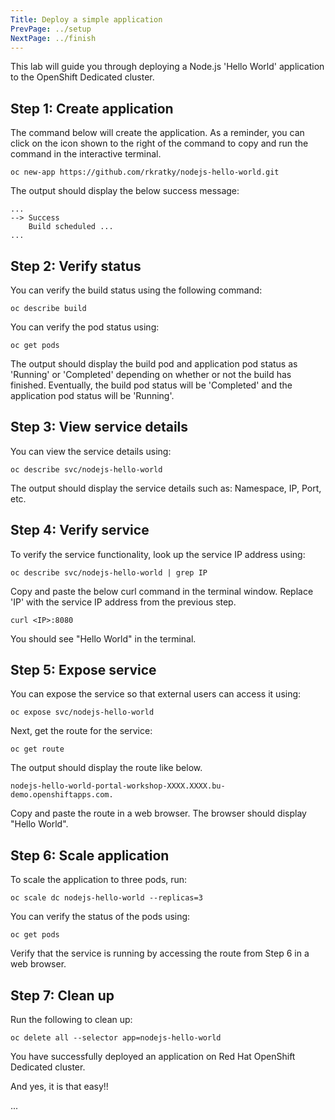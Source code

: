 ```yaml
---
Title: Deploy a simple application
PrevPage: ../setup
NextPage: ../finish
---
```


This lab will guide you through deploying a Node.js 'Hello World' application to the OpenShift Dedicated cluster.

## Step 1: Create application

The command below will create the application. As a reminder, you can click on the <span class="glyphicon glyphicon-play-circle"></span> icon shown to the right of the command to copy and run the command in the interactive terminal.  

```execute
oc new-app https://github.com/rkratky/nodejs-hello-world.git
```

The output should display the below success message:

```
...
--> Success
    Build scheduled ...
...
```

## Step 2: Verify status

You can verify the build status using the following command:

```execute
oc describe build  
```

You can verify the pod status using:

```execute
oc get pods
```
The output should display the build pod and application pod status as 'Running' or 'Completed' depending on whether or not the build has finished. Eventually, the build pod status will be 'Completed' and the application pod status will be 'Running'.

## Step 3: View service details

You can view the service details using:

```execute
oc describe svc/nodejs-hello-world
```

The output should display the service details such as: Namespace, IP,
Port, etc.

## Step 4: Verify service

To verify the service functionality, look up the service IP address using:

```execute
oc describe svc/nodejs-hello-world | grep IP
```

Copy and paste the below curl command in the terminal window. Replace 'IP' with the service IP address from the previous step.

```
curl <IP>:8080
```

You should see "Hello World" in the terminal.

## Step 5: Expose service

You can expose the service so that external users can access it using:

```execute
oc expose svc/nodejs-hello-world
```

Next, get the route for the service:

```execute
oc get route
```

The output should display the route like below.

```
nodejs-hello-world-portal-workshop-XXXX.XXXX.bu-demo.openshiftapps.com.
```

Copy and paste the route in a web browser. The browser should display "Hello World".

## Step 6: Scale application

To scale the application to three pods, run:

```execute
oc scale dc nodejs-hello-world --replicas=3
```

You can verify the status of the pods using:

```execute
oc get pods
```

Verify that the service is running by accessing the route from Step 6
in a web browser.

## Step 7: Clean up

Run the following to clean up: 

```execute
oc delete all --selector app=nodejs-hello-world
```

You have successfully deployed an application on Red Hat OpenShift Dedicated cluster.   

And yes, it is that easy!!



...
